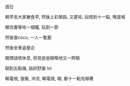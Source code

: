 週日

朝早去大家樂食早, 然後上彩榮路, 又遲咗, 玩唔到十一點, 喺度喊

睇住書等咗一個鐘, 玩到一節

然後食coco, 一人一隻鹿

然後坐車返屋企

開頭話唔休息, 但見爸爸瞓喺地又一齊瞓

瞓到五點幾, 話好舒服 lol

睇電視, 食飯, 沖涼, 睇電視, 瞓, 都十一點先瞓著
